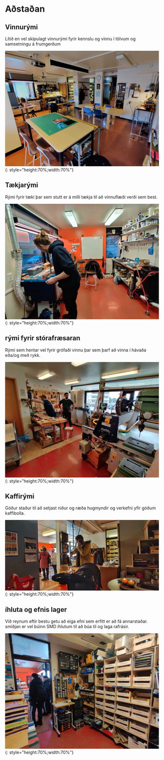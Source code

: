 # Aðstaðan

## Vinnurými

Lítið en vel skipulagt vinnurými fyrir kennslu og vinnu í tölvum og samsetningu á frumgerðum

![vinnurymi](../assets/img/smidja/vinnurymi.jpg){: style="height:70%;width:70%"}

## Tækjarými

Rými fyrir tæki þar sem stutt er á milli tækja til að vinnuflæði verði sem best.

![laserrymi](../assets/img/smidja/laserrymi.jpg){: style="height:70%;width:70%"}

## rými fyrir stórafræsaran

Rými sem hentar vel fyrir grófaði vinnu þar sem þarf að vinna í hávaða eða/og með rykk.

![shopbot](../assets/img/smidja/shopbot.jpg){: style="height:70%;width:70%"}

## Kaffirými

Góður staður til að setjast niður og ræða hugmyndir og verkefni yfir góðum kaffibolla.

![kaffi](../assets/img/smida_folk/kaffirymi_folk.jpg){: style="height:70%;width:70%"}

## íhluta og efnis lager

Við reynum eftir bestu getu að eiga efni sem erfitt er að fá annarstaðar.<br> smiðjan er vel búinn SMD íhlutum til að búa til og laga rafrásir.

![lager](../assets/img/smidja/lager.jpg){: style="height:70%;width:70%"}